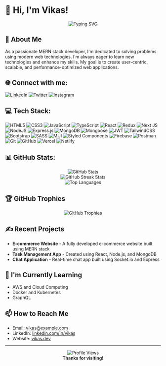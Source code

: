 # 👋 Hi, I'm Vikas!

<div align="center">
  <img src="https://readme-typing-svg.herokuapp.com?font=Fira+Code&size=25&pause=1000&color=2E97F7&center=true&vCenter=true&width=600&height=100&lines=Full+Stack+MERN+Developer;Web+Development+Enthusiast;Always+Learning+New+Tech" alt="Typing SVG" />
</div>

## 💫 About Me
As a passionate MERN stack developer, I'm dedicated to solving problems using modern web technologies. I'm always eager to learn new technologies and enhance my skills. My goal is to create user-centric, scalable, and performance-optimized web applications.

## 🌐 Connect with me:
[![LinkedIn](https://img.shields.io/badge/LinkedIn-%230077B5.svg?logo=linkedin&logoColor=white)](https://linkedin.com/in/vikas) 
[![Twitter](https://img.shields.io/badge/Twitter-%231DA1F2.svg?logo=Twitter&logoColor=white)](https://twitter.com/vikas) 
[![Instagram](https://img.shields.io/badge/Instagram-%23E4405F.svg?logo=Instagram&logoColor=white)](https://instagram.com/vikas)

## 💻 Tech Stack:
![HTML5](https://img.shields.io/badge/html5-%23E34F26.svg?style=for-the-badge&logo=html5&logoColor=white) 
![CSS3](https://img.shields.io/badge/css3-%231572B6.svg?style=for-the-badge&logo=css3&logoColor=white) 
![JavaScript](https://img.shields.io/badge/javascript-%23323330.svg?style=for-the-badge&logo=javascript&logoColor=%23F7DF1E) 
![TypeScript](https://img.shields.io/badge/typescript-%23007ACC.svg?style=for-the-badge&logo=typescript&logoColor=white) 
![React](https://img.shields.io/badge/react-%2320232a.svg?style=for-the-badge&logo=react&logoColor=%2361DAFB) 
![Redux](https://img.shields.io/badge/redux-%23593d88.svg?style=for-the-badge&logo=redux&logoColor=white) 
![Next JS](https://img.shields.io/badge/Next-black?style=for-the-badge&logo=next.js&logoColor=white) 
![NodeJS](https://img.shields.io/badge/node.js-6DA55F?style=for-the-badge&logo=node.js&logoColor=white) 
![Express.js](https://img.shields.io/badge/express.js-%23404d59.svg?style=for-the-badge&logo=express&logoColor=%2361DAFB) 
![MongoDB](https://img.shields.io/badge/MongoDB-%234ea94b.svg?style=for-the-badge&logo=mongodb&logoColor=white)
![Mongoose](https://img.shields.io/badge/Mongoose-%234ea94b.svg?style=for-the-badge&logo=mongodb&logoColor=white)
![JWT](https://img.shields.io/badge/JWT-black?style=for-the-badge&logo=JSON%20web%20tokens)
![TailwindCSS](https://img.shields.io/badge/tailwindcss-%2338B2AC.svg?style=for-the-badge&logo=tailwind-css&logoColor=white) 
![Bootstrap](https://img.shields.io/badge/bootstrap-%23563D7C.svg?style=for-the-badge&logo=bootstrap&logoColor=white) 
![SASS](https://img.shields.io/badge/SASS-hotpink.svg?style=for-the-badge&logo=SASS&logoColor=white) 
![MUI](https://img.shields.io/badge/MUI-%230081CB.svg?style=for-the-badge&logo=mui&logoColor=white) 
![Styled Components](https://img.shields.io/badge/styled--components-DB7093?style=for-the-badge&logo=styled-components&logoColor=white) 
![Firebase](https://img.shields.io/badge/firebase-%23039BE5.svg?style=for-the-badge&logo=firebase) 
![Postman](https://img.shields.io/badge/Postman-FF6C37?style=for-the-badge&logo=postman&logoColor=white) 
![Git](https://img.shields.io/badge/git-%23F05033.svg?style=for-the-badge&logo=git&logoColor=white)
![GitHub](https://img.shields.io/badge/github-%23121011.svg?style=for-the-badge&logo=github&logoColor=white)
![Vercel](https://img.shields.io/badge/vercel-%23000000.svg?style=for-the-badge&logo=vercel&logoColor=white)
![Netlify](https://img.shields.io/badge/netlify-%23000000.svg?style=for-the-badge&logo=netlify&logoColor=#00C7B7)

## 📊 GitHub Stats:
<div align="center">
  <img src="https://github-readme-stats.vercel.app/api?username=vikas&theme=radical&hide_border=false&include_all_commits=true&count_private=true" alt="GitHub Stats" /><br/>
  <img src="https://github-readme-streak-stats.herokuapp.com/?user=vikas&theme=radical&hide_border=false" alt="GitHub Streak Stats" /><br/>
  <img src="https://github-readme-stats.vercel.app/api/top-langs/?username=vikas&theme=radical&hide_border=false&include_all_commits=true&count_private=true&layout=compact" alt="Top Languages" />
</div>

## 🏆 GitHub Trophies
<div align="center">
  <img src="https://github-profile-trophy.vercel.app/?username=vikas&theme=radical&no-frame=false&no-bg=true&margin-w=4" alt="GitHub Trophies" />
</div>

## ✍️ Recent Projects
- **E-commerce Website** - A fully developed e-commerce website built using MERN stack
- **Task Management App** - Created using React, Node.js, and MongoDB
- **Chat Application** - Real-time chat app built using Socket.io and Express

## 🌱 I'm Currently Learning
- AWS and Cloud Computing
- Docker and Kubernetes
- GraphQL

## 📫 How to Reach Me
- Email: vikas@example.com
- LinkedIn: [linkedin.com/in/vikas](https://linkedin.com/in/vikas)
- Website: [vikas.dev](https://vikas.dev)

---
<div align="center">
  <img src="https://komarev.com/ghpvc/?username=vikas&style=flat-square&color=blue" alt="Profile Views" />
  <br>
  <b>Thanks for visiting!</b>
</div>
